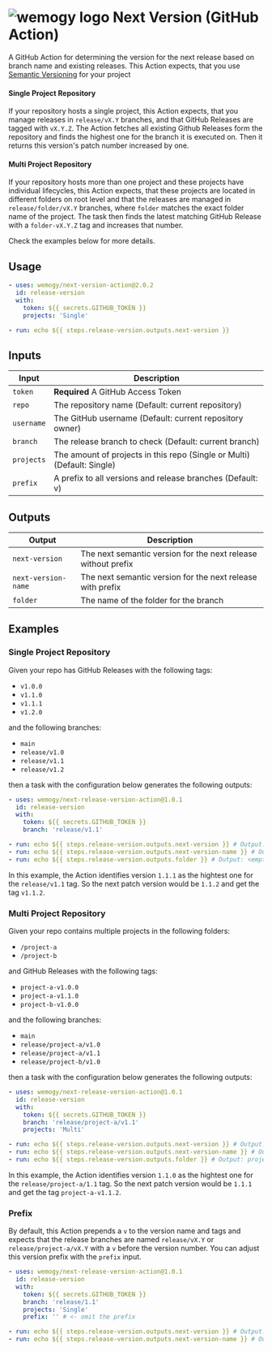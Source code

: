# ![wemogy logo](https://wemogyimages.blob.core.windows.net/logos/wemogy-github-tiny.png) Next Version (GitHub Action)

A GitHub Action for determining the version for the next release based on branch name and existing releases. This Action expects, that you use [Semantic Versioning](https://semver.org/) for your project

#### Single Project Repository

If your repository hosts a single project, this Action expects, that you manage releases in `release/vX.Y` branches, and that GitHub Releases are tagged with `vX.Y.Z`. The Action fetches all existing Github Releases form the repository and finds the highest one for the branch it is executed on. Then it returns this version's patch number increased by one.

#### Multi Project Repository

If your repository hosts more than one project and these projects have individual lifecycles, this Action expects, that these projects are located in different folders on root level and that the releases are managed in `release/folder/vX.Y` branches, where `folder` matches the exact folder name of the project. The task then finds the latest matching GitHub Release with a `folder-vX.Y.Z` tag and increases that number.

Check the examples below for more details.

## Usage

```yaml
- uses: wemogy/next-version-action@2.0.2
  id: release-version
  with:
    token: ${{ secrets.GITHUB_TOKEN }}
    projects: 'Single'

- run: echo ${{ steps.release-version.outputs.next-version }}
```

## Inputs

| Input | Description |
|-|-|
| `token` | **Required** A GitHub Access Token |
| `repo` | The repository name (Default: current repository) |
| `username` | The GitHub username (Default: current repository owner) |
| `branch` | The release branch to check (Default: current branch) |
| `projects` | The amount of projects in this repo (Single or Multi) (Default: Single) |
| `prefix` | A prefix to all versions and release branches (Default: v) |

## Outputs

| Output | Description |
|-|-|
| `next-version` | The next semantic version for the next release without prefix |
| `next-version-name` | The next semantic version for the next release with prefix |
| `folder` | The name of the folder for the branch |

## Examples

### Single Project Repository

Given your repo has GitHub Releases with the following tags:

- `v1.0.0`
- `v1.1.0`
- `v1.1.1`
- `v1.2.0`

and the following branches:

- `main`
- `release/v1.0`
- `release/v1.1`
- `release/v1.2`

then a task with the configuration below generates the following outputs:

```yaml
- uses: wemogy/next-release-version-action@1.0.1
  id: release-version
  with:
    token: ${{ secrets.GITHUB_TOKEN }}
    branch: 'release/v1.1'

- run: echo ${{ steps.release-version.outputs.next-version }} # Output: 1.1.2
- run: echo ${{ steps.release-version.outputs.next-version-name }} # Output: v1.1.2
- run: echo ${{ steps.release-version.outputs.folder }} # Output: <empty>
```

In this example, the Action identifies version `1.1.1` as the hightest one for the `release/v1.1` tag. So the next patch version would be `1.1.2` and get the tag `v1.1.2`.

### Multi Project Repository

Given your repo contains multiple projects in the following folders:

- `/project-a`
- `/project-b`

and GitHub Releases with the following tags:

- `project-a-v1.0.0`
- `project-a-v1.1.0`
- `project-b-v1.0.0`

and the following branches:

- `main`
- `release/project-a/v1.0`
- `release/project-a/v1.1`
- `release/project-b/v1.0`

then a task with the configuration below generates the following outputs:

```yaml
- uses: wemogy/next-release-version-action@1.0.1
  id: release-version
  with:
    token: ${{ secrets.GITHUB_TOKEN }}
    branch: 'release/project-a/v1.1'
    projects: 'Multi'

- run: echo ${{ steps.release-version.outputs.next-version }} # Output: 1.1.1
- run: echo ${{ steps.release-version.outputs.next-version-name }} # Output: v1.1.1
- run: echo ${{ steps.release-version.outputs.folder }} # Output: project-a
```

In this example, the Action identifies version `1.1.0` as the hightest one for the `release/project-a/1.1` tag. So the next patch version would be `1.1.1` and get the tag `project-a-v1.1.2`.

### Prefix

By default, this Action prepends a `v` to the version name and tags and expects that the release branches are named `release/vX.Y` or `release/project-a/vX.Y` with a `v` before the version number. You can adjust this version prefix with the `prefix` input.

```yaml
- uses: wemogy/next-release-version-action@1.0.1
  id: release-version
  with:
    token: ${{ secrets.GITHUB_TOKEN }}
    branch: 'release/1.1'
    projects: 'Single'
    prefix: '' # <- omit the prefix

- run: echo ${{ steps.release-version.outputs.next-version }} # Output: 1.1.1
- run: echo ${{ steps.release-version.outputs.next-version-name }} # Output: 1.1.1
```
